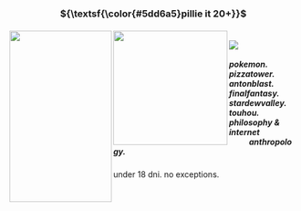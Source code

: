 <br><br>
<h3 align="center">${\textsf{\color{#5dd6a5}pillie it 20+}}$</h3>
<h5 align="left">
<img src="https://files.catbox.moe/rme84q.png" width="179" height="300" align="left"></img>
<img src="https://files.catbox.moe/a3rvnx.png" width="200" height="auto" align="left"></img>  
<img src="https://64.media.tumblr.com/22121a69417e4e2e2d107c988358b082/9912e86be0a4702f-69/s2048x3072/5690dd33d4175e7e87389ce945e14c35322fa522.pnj" width="235" height= "1" align="left"><br> 
<img src="https://komarev.com/ghpvc/?username=fibropilled&base=8000&color=5dd6a5&label=PILLS%20TAKEN:">
<br><br>pokemon.  pizzatower.   antonblast.
<br>finalfantasy. stardewvalley. touhou.
<br>philosophy & internet anthropology.
</h5>under 18 dni. no exceptions. 
<br><br><br><br><br></font>

